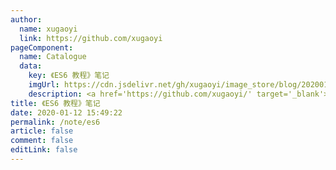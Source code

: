 ```yaml
---
author: 
  name: xugaoyi
  link: https://github.com/xugaoyi
pageComponent: 
  name: Catalogue
  data: 
    key: 《ES6 教程》笔记
    imgUrl: https://cdn.jsdelivr.net/gh/xugaoyi/image_store/blog/20200112160453.png
    description: <a href='https://github.com/xugaoyi/' target='_blank'>xugaoyi</a>的<a href='https://xugaoyi.com/note/es6/' target='_blank'>ES6教程</a>
title: 《ES6 教程》笔记 
date: 2020-01-12 15:49:22
permalink: /note/es6
article: false
comment: false
editLink: false
---
```

